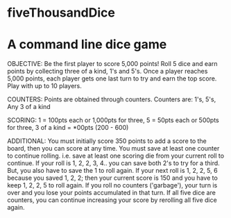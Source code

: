 # fiveThousandDice
# A command line dice game

OBJECTIVE:
Be the first player to score 5,000 points!
Roll 5 dice and earn points by collecting three of a kind, 1's and 5's.
Once a player reaches 5,000 points, each player gets one last turn to try and earn the top score.
Play with up to 10 players.
          
COUNTERS:
Points are obtained through counters.
Counters are:
1's,
5's,
Any 3 of a kind
          
SCORING:
1 = 100pts each or 1,000pts for three,
5 = 50pts each or 500pts for three,
3 of a kind = *00pts (200 - 600)

ADDITIONAL:
You must initially score 350 points to add a score to the board, then you can score at any time.
You must save at least one counter to continue rolling. i.e. save at least one scoring die from your current roll to continue.
    If your roll is 1, 2, 2, 3, 4.. you can save both 2's to try for a third. But, you also have to save the 1 to roll again.
    If your next roll is 1, 2, 2, 5, 6 because you saved 1, 2, 2; then your current score is 150 and you have to keep 1, 2, 2, 5 to roll again.
If you roll no counters ('garbage'), your turn is over and you lose your points accumulated in that turn.
If all five dice are counters, you can continue increasing your score by rerolling all five dice again.
